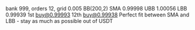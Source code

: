 bank 999, orders 12, grid 0.005
BB(200,2) SMA 0.99998	 UBB 1.00056	LBB 0.99939
1st  buy@0.99993
12th buy@0.99938
Perfect fit between SMA and LBB - stay as much as possible out of USDT

